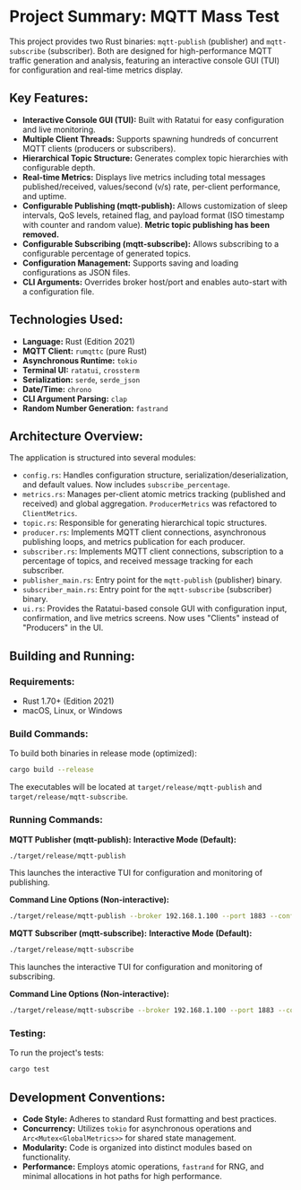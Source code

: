 # Project Summary: MQTT Mass Test

This project provides two Rust binaries: `mqtt-publish` (publisher) and `mqtt-subscribe` (subscriber). Both are designed for high-performance MQTT traffic generation and analysis, featuring an interactive console GUI (TUI) for configuration and real-time metrics display.

## Key Features:
*   **Interactive Console GUI (TUI):** Built with Ratatui for easy configuration and live monitoring.
*   **Multiple Client Threads:** Supports spawning hundreds of concurrent MQTT clients (producers or subscribers).
*   **Hierarchical Topic Structure:** Generates complex topic hierarchies with configurable depth.
*   **Real-time Metrics:** Displays live metrics including total messages published/received, values/second (v/s) rate, per-client performance, and uptime.
*   **Configurable Publishing (mqtt-publish):** Allows customization of sleep intervals, QoS levels, retained flag, and payload format (ISO timestamp with counter and random value). **Metric topic publishing has been removed.**
*   **Configurable Subscribing (mqtt-subscribe):** Allows subscribing to a configurable percentage of generated topics.
*   **Configuration Management:** Supports saving and loading configurations as JSON files.
*   **CLI Arguments:** Overrides broker host/port and enables auto-start with a configuration file.

## Technologies Used:
*   **Language:** Rust (Edition 2021)
*   **MQTT Client:** `rumqttc` (pure Rust)
*   **Asynchronous Runtime:** `tokio`
*   **Terminal UI:** `ratatui`, `crossterm`
*   **Serialization:** `serde`, `serde_json`
*   **Date/Time:** `chrono`
*   **CLI Argument Parsing:** `clap`
*   **Random Number Generation:** `fastrand`

## Architecture Overview:
The application is structured into several modules:
*   `config.rs`: Handles configuration structure, serialization/deserialization, and default values. Now includes `subscribe_percentage`.
*   `metrics.rs`: Manages per-client atomic metrics tracking (published and received) and global aggregation. `ProducerMetrics` was refactored to `ClientMetrics`.
*   `topic.rs`: Responsible for generating hierarchical topic structures.
*   `producer.rs`: Implements MQTT client connections, asynchronous publishing loops, and metrics publication for each producer.
*   `subscriber.rs`: Implements MQTT client connections, subscription to a percentage of topics, and received message tracking for each subscriber.
*   `publisher_main.rs`: Entry point for the `mqtt-publish` (publisher) binary.
*   `subscriber_main.rs`: Entry point for the `mqtt-subscribe` (subscriber) binary.
*   `ui.rs`: Provides the Ratatui-based console GUI with configuration input, confirmation, and live metrics screens. Now uses "Clients" instead of "Producers" in the UI.

## Building and Running:

### Requirements:
*   Rust 1.70+ (Edition 2021)
*   macOS, Linux, or Windows

### Build Commands:
To build both binaries in release mode (optimized):
```bash
cargo build --release
```
The executables will be located at `target/release/mqtt-publish` and `target/release/mqtt-subscribe`.

### Running Commands:
**MQTT Publisher (mqtt-publish):**
**Interactive Mode (Default):**
```bash
./target/release/mqtt-publish
```
This launches the interactive TUI for configuration and monitoring of publishing.

**Command Line Options (Non-interactive):**
```bash
./target/release/mqtt-publish --broker 192.168.1.100 --port 1883 --config config.json --auto-start
```

**MQTT Subscriber (mqtt-subscribe):**
**Interactive Mode (Default):**
```bash
./target/release/mqtt-subscribe
```
This launches the interactive TUI for configuration and monitoring of subscribing.

**Command Line Options (Non-interactive):**
```bash
./target/release/mqtt-subscribe --broker 192.168.1.100 --port 1883 --config example-subscribe-config.json --auto-start --subscribe-percentage 50
```

### Testing:
To run the project's tests:
```bash
cargo test
```

## Development Conventions:
*   **Code Style:** Adheres to standard Rust formatting and best practices.
*   **Concurrency:** Utilizes `tokio` for asynchronous operations and `Arc<Mutex<GlobalMetrics>>` for shared state management.
*   **Modularity:** Code is organized into distinct modules based on functionality.
*   **Performance:** Employs atomic operations, `fastrand` for RNG, and minimal allocations in hot paths for high performance.
